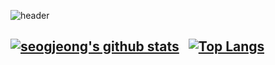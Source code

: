   
![header](https://capsule-render.vercel.app/api?type=waving&color=timeGradient&text=Welcome%20to%20Seongjeong's%20GitHub%20👋&animation=twinkling&fontSize=35&fontAlignY=40&fontAlign=65&height=250)


[![seogjeong's github stats](https://github-readme-stats.vercel.app/api?username=Jo-SeongJeong&theme=onedark)](https://github.com/anuraghazra/github-readme-stats)&nbsp;&nbsp;
[![Top Langs](https://github-readme-stats.vercel.app/api/top-langs/?username=Jo-SeongJeong&layout=compact&hide=jupyter%20notebook&theme=transparent&show_icons=true&line_height=18&title_color=F8418B&bord3D3D&text_color=8C9196)](https://github.com/anuraghazra/github-readme-stats)
----------------------------------------
